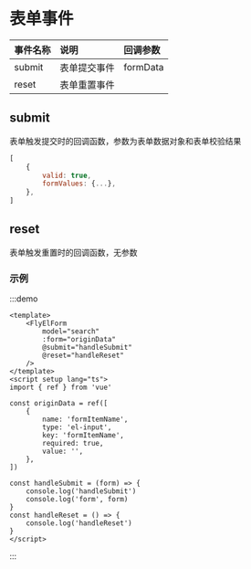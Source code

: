 # 表单事件

| 事件名称 | 说明         | 回调参数 |
| :------- | :----------- | :------- |
| submit   | 表单提交事件 | formData |
| reset    | 表单重置事件 |          |


## submit

表单触发提交时的回调函数，参数为表单数据对象和表单校验结果


```js
[
	{
		valid: true,
		formValues: {...},
	},
]
```

## reset

表单触发重置时的回调函数，无参数

### 示例
:::demo

```vue
<template>
	<FlyElForm
		model="search"
		:form="originData"
		@submit="handleSubmit"
		@reset="handleReset"
	/>
</template>
<script setup lang="ts">
import { ref } from 'vue'

const originData = ref([
	{
		name: 'formItemName',
		type: 'el-input',
		key: 'formItemName',
		required: true,
		value: '',
	},
])

const handleSubmit = (form) => {
	console.log('handleSubmit')
	console.log('form', form)
}
const handleReset = () => {
	console.log('handleReset')
}
</script>
```

:::